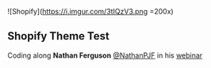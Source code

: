 ![Shopify](https://i.imgur.com/3tIQzV3.png =200x)
## Shopify Theme Test
Coding along **Nathan Ferguson** [@NathanPJF]((https://github.com/NathanPJF)) in his [webinar](https://www.youtube.com/watch?v=36Rfv_TeQRY)
